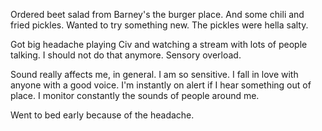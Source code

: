Ordered beet salad from Barney's the burger place. And some chili and fried pickles. Wanted to try something new. The pickles were hella salty.

Got big headache playing Civ and watching a stream with lots of people talking. I should not do that anymore. Sensory overload.

Sound really affects me, in general. I am so sensitive. I fall in love with anyone with a good voice. I'm instantly on alert if I hear something out of place. I monitor constantly the sounds of people around me.

Went to bed early because of the headache.
